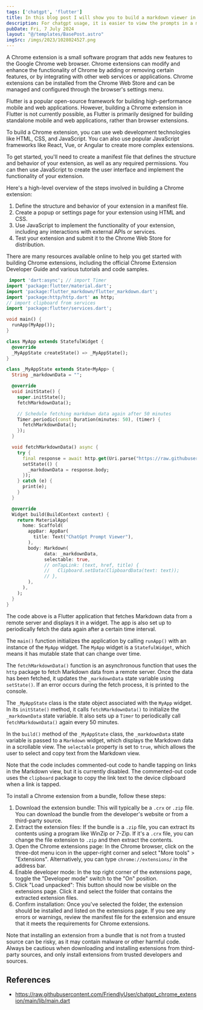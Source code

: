 ```yaml
---
tags: ['chatgpt', 'flutter']
title: In this blog post I will show you to build a markdown viewer in Flutter.
description: For chatgpt usage, it is easier to view the prompts in a markdown viewer as a chrome extension.
pubDate: Fri, 7 July 2024
layout: "@/templates/BasePost.astro"
imgSrc: /imgs/2023/1028024527.png
---
```

A Chrome extension is a small software program that adds new features to the Google Chrome web browser. Chrome extensions can modify and enhance the functionality of Chrome by adding or removing certain features, or by integrating with other web services or applications. Chrome extensions can be installed from the Chrome Web Store and can be managed and configured through the browser's settings menu.


Flutter is a popular open-source framework for building high-performance mobile and web applications. However, building a Chrome extension in Flutter is not currently possible, as Flutter is primarily designed for building standalone mobile and web applications, rather than browser extensions.

To build a Chrome extension, you can use web development technologies like HTML, CSS, and JavaScript. You can also use popular JavaScript frameworks like React, Vue, or Angular to create more complex extensions.

To get started, you'll need to create a manifest file that defines the structure and behavior of your extension, as well as any required permissions. You can then use JavaScript to create the user interface and implement the functionality of your extension.

Here's a high-level overview of the steps involved in building a Chrome extension:

1. Define the structure and behavior of your extension in a manifest file.
2. Create a popup or settings page for your extension using HTML and CSS.
3. Use JavaScript to implement the functionality of your extension, including any interactions with external APIs or services.
4. Test your extension and submit it to the Chrome Web Store for distribution.

There are many resources available online to help you get started with building Chrome extensions, including the official Chrome Extension Developer Guide and various tutorials and code samples.


```dart 
 import 'dart:async'; // import Timer
import 'package:flutter/material.dart';
import 'package:flutter_markdown/flutter_markdown.dart';
import 'package:http/http.dart' as http;
// import clipboard from services
import 'package:flutter/services.dart';

void main() {
  runApp(MyApp());
}

class MyApp extends StatefulWidget {
  @override
  _MyAppState createState() => _MyAppState();
}

class _MyAppState extends State<MyApp> {
  String _markdownData = "";

  @override
  void initState() {
    super.initState();
    fetchMarkdownData();

    // Schedule fetching markdown data again after 50 minutes
    Timer.periodic(const Duration(minutes: 50), (timer) {
      fetchMarkdownData();
    });
  }

  void fetchMarkdownData() async {
    try {
      final response = await http.get(Uri.parse("https://raw.githubusercontent.com/FriendlyUser/chatgpt_prompts/main/README.md"));
      setState(() {
        _markdownData = response.body;
      });
    } catch (e) {
      print(e);
    }
  }

  @override
  Widget build(BuildContext context) {
    return MaterialApp(
      home: Scaffold(
        appBar: AppBar(
          title: Text("ChatGpt Prompt Viewer"),
        ),
        body: Markdown(
              data: _markdownData,
              selectable: true,
              // onTapLink: (text, href, title) {
              //   Clipboard.setData(ClipboardData(text: text));
              // },
        ),
      ),
    );
  }
} 
 ```

The code above is a Flutter application that fetches Markdown data from a remote server and displays it in a widget. The app is also set up to periodically fetch the data again after a certain time interval.

The `main()` function initializes the application by calling `runApp()` with an instance of the `MyApp` widget. The `MyApp` widget is a `StatefulWidget`, which means it has mutable state that can change over time.

The `fetchMarkdownData()` function is an asynchronous function that uses the `http` package to fetch Markdown data from a remote server. Once the data has been fetched, it updates the `_markdownData` state variable using `setState()`. If an error occurs during the fetch process, it is printed to the console.

The `_MyAppState` class is the state object associated with the `MyApp` widget. In its `initState()` method, it calls `fetchMarkdownData()` to initialize the `_markdownData` state variable. It also sets up a `Timer` to periodically call `fetchMarkdownData()` again every 50 minutes.

In the `build()` method of the `_MyAppState` class, the `_markdownData` state variable is passed to a `Markdown` widget, which displays the Markdown data in a scrollable view. The `selectable` property is set to `true`, which allows the user to select and copy text from the Markdown view.

Note that the code includes commented-out code to handle tapping on links in the Markdown view, but it is currently disabled. The commented-out code uses the `clipboard` package to copy the link text to the device clipboard when a link is tapped.


To install a Chrome extension from a bundle, follow these steps:

1. Download the extension bundle: This will typically be a `.crx` or `.zip` file. You can download the bundle from the developer's website or from a third-party source.
2. Extract the extension files: If the bundle is a `.zip` file, you can extract its contents using a program like WinZip or 7-Zip. If it's a `.crx` file, you can change the file extension to `.zip` and then extract the contents.
3. Open the Chrome extensions page: In the Chrome browser, click on the three-dot menu icon in the upper-right corner and select "More tools" > "Extensions". Alternatively, you can type `chrome://extensions/` in the address bar.
4. Enable developer mode: In the top right corner of the extensions page, toggle the "Developer mode" switch to the "On" position.
5. Click "Load unpacked": This button should now be visible on the extensions page. Click it and select the folder that contains the extracted extension files.
6. Confirm installation: Once you've selected the folder, the extension should be installed and listed on the extensions page. If you see any errors or warnings, review the manifest file for the extension and ensure that it meets the requirements for Chrome extensions.

Note that installing an extension from a bundle that is not from a trusted source can be risky, as it may contain malware or other harmful code. Always be cautious when downloading and installing extensions from third-party sources, and only install extensions from trusted developers and sources.



## References
- https://raw.githubusercontent.com/FriendlyUser/chatgpt_chrome_extension/main/lib/main.dart
